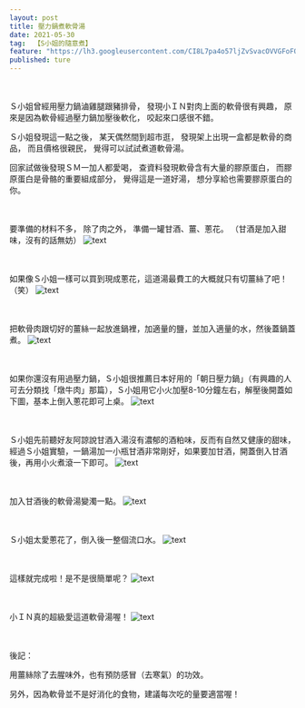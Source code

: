 ```yaml
---
layout: post
title: 壓力鍋煮軟骨湯
date: 2021-05-30
tag:  【S小姐的隨意煮】
feature: "https://lh3.googleusercontent.com/CI8L7pa4o57ljZvSvacOVVGFoFQdSlEIk-6JAPPJiZ7Z66IfLQNx4GTRI9oWCUbUtsqkaKrl3xYIEUUI6enGF--tkfnsCi3LANd5VUMnD751-vzy6JYg3TYczf7wH4wSv1uepoi3bsU=w2400"
published: ture
---
```


<br><br>
Ｓ小姐曾經用壓力鍋滷雞腿跟豬排骨，
發現小ＩＮ對肉上面的軟骨很有興趣，
原來是因為軟骨經過壓力鍋加壓後軟化，
咬起來口感很不錯。

Ｓ小姐發現這一點之後，
某天偶然間到超市逛，
發現架上出現一盒都是軟骨的商品，
而且價格很親民，
覺得可以試試煮道軟骨湯。

回家試做後發現ＳＭ一加人都愛喝，
查資料發現軟骨含有大量的膠原蛋白，
而膠原蛋白是骨骼的重要組成部分，
覺得這是一道好湯，
想分享給也需要膠原蛋白的你。


<br><br>
要準備的材料不多，
除了肉之外，
準備一罐甘酒、薑、蔥花。
（甘酒是加入甜味，沒有的話無妨）
![text](https://lh3.googleusercontent.com/IZ1XxSGdYsAngA3evd06HMcLZ9ZB9YqqkSnrtxeid9Y9Axfhp6XK2FliiqzUyWFKNPFQ0RDnREM_dXu4zUTym44VGDV_MOc8xsXKxxRz-CdsEqnrlj0g7__fnH_jQKVw9ja2N2CTCgg=w2400)


<br><br>
如果像Ｓ小姐一樣可以買到現成蔥花，這道湯最費工的大概就只有切薑絲了吧！（笑）
![text](https://lh3.googleusercontent.com/716BLTwj2MG9AZve4rbAbMdS7J-B3_DFOjOjerBzlDOia4MIoqTu8INQGDsNgwxmmn9K7-Fv-DIlsiQq6vgEO_5K_Pqiebaf1Wg_gRxv0Ufi0aLkyKqHV8R8zufrXEnHYW6W3Kf1mpU=w2400)


<br><br>
把軟骨肉跟切好的薑絲一起放進鍋裡，加適量的鹽，並加入適量的水，然後蓋鍋蓋煮。
![text](https://lh3.googleusercontent.com/NR3Rup1UhafamMhUzFa1FU_wjhuTwvzlMYGGkANVBYB-pDFrCqcEraOyxe2zWeRGMDNOU8QcfWo63RYKPL9V9VXUaeZiDIhn67yFY35MW1oz90RS4E-g9IusayGwiql5fTSokxg1GPg=w2400)


<br><br>
如果你還沒有用過壓力鍋，Ｓ小姐很推薦日本好用的「朝日壓力鍋」（有興趣的人可去分類找「燉牛肉」那篇），Ｓ小姐用它小火加壓8-10分鐘左右，解壓後開蓋如下圖，基本上倒入蔥花即可上桌。
![text](https://lh3.googleusercontent.com/F_V-ILB4_7xfTG9r0c65Uu_kxcKCf-KC0YyYENEUEkC9YrNusq8IKAU9TubmYzYze4bv4Dt5LcCUIoyp6ilxJSzHswiQZVgpuTl9ltvqbKr2Hnm71YA4z104ezXAtQ_NuGhzFOC-iy0=w2400)


<br><br>
Ｓ小姐先前聽好友阿諒說甘酒入湯沒有濃郁的酒粕味，反而有自然又健康的甜味，經過Ｓ小姐實驗，一鍋湯加一小瓶甘酒非常剛好，如果要加甘酒，開蓋倒入甘酒後，再用小火煮滾一下即可。
![text](https://lh3.googleusercontent.com/8ZEdH6IIelOeH4IrIgb_W-3XQfLCtAuH7o6J4SgMbfjosb6VTV5YJgw56Gqztcy9uiCP2IGvcZ99iQqZVufl1jX8Cu44HBNvxR3qGs6mkaru3cKOJsolt94E5ItMjozSQaJd7Br9KlA=w2400)


<br><br>
加入甘酒後的軟骨湯變濁一點。
![text](https://lh3.googleusercontent.com/m3V_QnEJZBcPvtI7oPLw4YrnGZAPMc8_2F7Tfn96WM7mbz4gtqatVUSx__RaIhguar2E9uK387TmzVvhC3AXhT73zz83gm0YGFDHQLfD84JB9Yp2G9fZXSNg3AcaS5M6BEMgIzGenEA=w2400)


<br><br>
Ｓ小姐太愛蔥花了，倒入後一整個流口水。
![text](https://lh3.googleusercontent.com/V3dxOMhu5ZWaa5wSD3Q2EYnK2Ycl4ueOtoM4sCBGtHWbUH8FBJ4Zg_7VGS3Zf3x3yXky0NldfhMRsLJfDqeM7VvS1yOzf8yorzeyiEMuFXxoq3EsCTA5sx0wllLUSgVvZMaP0fmUYbU=w2400)


<br><br>
這樣就完成啦！是不是很簡單呢？
![text](https://lh3.googleusercontent.com/4W13H0SaIdiqF0-U4-Auywd9G05Ax94O2oqt3D84VuDzu680ew3mVKb4hAxhDsKwHTxJYMWK3TcJQh_tWEPhdewJ-4zOizDWh4vkrCvFIgPR_c3oZP_62mxl-dUJWeIeH7nYgZDruwo=w2400)


<br><br>
小ＩＮ真的超級愛這道軟骨湯喔！
![text](https://lh3.googleusercontent.com/CI8L7pa4o57ljZvSvacOVVGFoFQdSlEIk-6JAPPJiZ7Z66IfLQNx4GTRI9oWCUbUtsqkaKrl3xYIEUUI6enGF--tkfnsCi3LANd5VUMnD751-vzy6JYg3TYczf7wH4wSv1uepoi3bsU=w2400)


<br><br>
後記：

用薑絲除了去腥味外，也有預防感冒（去寒氣）的功效。

另外，因為軟骨並不是好消化的食物，建議每次吃的量要適當喔！
